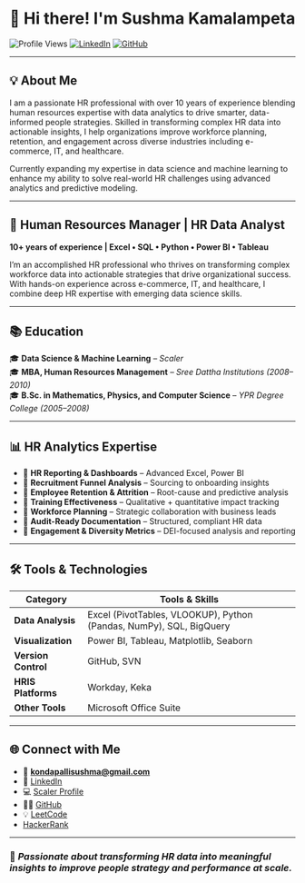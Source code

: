 # 👋 Hi there! I'm Sushma Kamalampeta

![Profile Views](https://komarev.com/ghpvc/?username=SushmaKamalampeta&style=flat-square)
[![LinkedIn](https://img.shields.io/badge/-Sushma%20Kamalampeta-blue?logo=linkedin&style=flat-square)](https://www.linkedin.com/in/sushma-k-62b44b25/)
[![GitHub](https://img.shields.io/badge/-GitHub-black?logo=github&style=flat-square)](https://github.com/SushmaKamalampeta/)


---

## 💡 About Me

I am a passionate HR professional with over 10 years of experience blending human resources expertise with data analytics to drive smarter, data-informed people strategies. Skilled in transforming complex HR data into actionable insights, I help organizations improve workforce planning, retention, and engagement across diverse industries including e-commerce, IT, and healthcare.

Currently expanding my expertise in data science and machine learning to enhance my ability to solve real-world HR challenges using advanced analytics and predictive modeling.

---

## 💼 Human Resources Manager | HR Data Analyst  
**10+ years of experience | Excel • SQL • Python • Power BI • Tableau**

I’m an accomplished HR professional who thrives on transforming complex workforce data into actionable strategies that drive organizational success. With hands-on experience across e-commerce, IT, and healthcare, I combine deep HR expertise with emerging data science skills.

---

## 📚 Education

🎓 **Data Science & Machine Learning** – *Scaler*  
🎓 **MBA, Human Resources Management** – *Sree Dattha Institutions (2008–2010)*  
🎓 **B.Sc. in Mathematics, Physics, and Computer Science** – *YPR Degree College (2005–2008)*

---

## 📊 HR Analytics Expertise

- 📌 **HR Reporting & Dashboards** – Advanced Excel, Power BI  
- 📌 **Recruitment Funnel Analysis** – Sourcing to onboarding insights  
- 📌 **Employee Retention & Attrition** – Root-cause and predictive analysis  
- 📌 **Training Effectiveness** – Qualitative + quantitative impact tracking  
- 📌 **Workforce Planning** – Strategic collaboration with business leads  
- 📌 **Audit-Ready Documentation** – Structured, compliant HR data  
- 📌 **Engagement & Diversity Metrics** – DEI-focused analysis and reporting

---

## 🛠️ Tools & Technologies

| Category             | Tools & Skills |
|----------------------|----------------|
| **Data Analysis**    | Excel (PivotTables, VLOOKUP), Python (Pandas, NumPy), SQL, BigQuery |
| **Visualization**    | Power BI, Tableau, Matplotlib, Seaborn |
| **Version Control**  | GitHub, SVN |
| **HRIS Platforms**   | Workday, Keka |
| **Other Tools**      | Microsoft Office Suite |

---

## 🌐 Connect with Me

- 📧  **kondapallisushma@gmail.com**  
- 🔗 [LinkedIn](https://www.linkedin.com/in/sushma-k-62b44b25/)  
- 💻 [Scaler Profile](https://www.scaler.com/academy/profile/)  
- 👩‍💻 [GitHub](https://github.com/SushmaKamalampeta/)  
- 💡 [LeetCode](https://leetcode.com/u/123sushma/) 
- [HackerRank](https://www.hackerrank.com/profile/kondapallisushma)

---

### 🚀 *Passionate about transforming HR data into meaningful insights to improve people strategy and performance at scale.*

